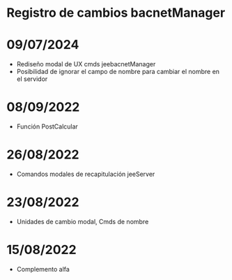 # Registro de cambios bacnetManager



# 09/07/2024
- Rediseño modal de UX cmds jeebacnetManager
- Posibilidad de ignorar el campo de nombre para cambiar el nombre en el servidor

# 08/09/2022
- Función PostCalcular

# 26/08/2022
- Comandos modales de recapitulación jeeServer

# 23/08/2022
- Unidades de cambio modal, Cmds de nombre

# 15/08/2022
- Complemento alfa







